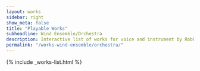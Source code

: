 ```yaml
---
layout: works
sidebar: right
show_meta: false
title: "Playable Works"
subheadline: Wind Ensemble/Orchestra
description: Interactive list of works for voice and instrument by Robby Good.
permalink: "/works-wind-ensemble/orchestra/"
---
```


{% include _works-list.html %}